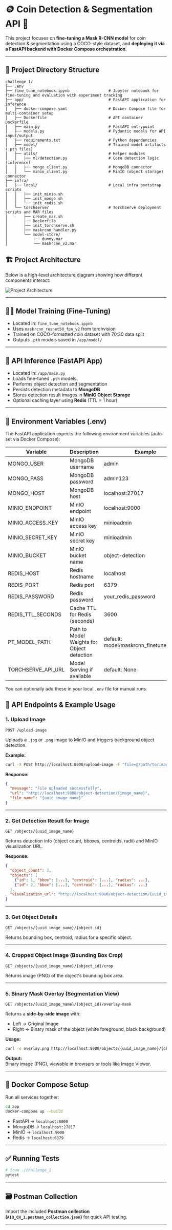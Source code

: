 
# 🪙 Coin Detection & Segmentation API 🚀

This project focuses on **fine-tuning a Mask R-CNN model** for coin detection & segmentation using a COCO-style dataset, and **deploying it via a FastAPI backend with Docker Compose orchestration**.

---

## 📂 Project Directory Structure

```
challenge_1/
├── .env
├── fine_tune_notebook.ipynb                 # Jupyter notebook for fine-tuning and evaluation with experiment tracking
├── app/                                     # FastAPI application for inference
│   ├── docker-compose.yaml                  # Docker Compose file for multi-container setup
│   ├── Dockerfile                           # API container Dockerfile
│   ├── main.py                              # FastAPI entrypoint
│   ├── models.py                            # Pydantic models for API input/output
│   ├── requirements.txt                     # Python dependencies
│   ├── model/                               # Trained model artifacts (.pth files)
│   ├── utils/                               # Helper modules
│   │   ├── ml/detection.py                  # Core detection logic (inference)
│   │   ├── mongo_client.py                  # MongoDB connector
│   │   └── minio_client.py                  # MinIO (object storage) connector
├── infra/
│   ├── local/                               # Local infra bootstrap scripts
│   │   ├── init_minio.sh
│   │   ├── init_mongo.sh
│   │   └── init_redis.sh
│   └── torchserve/                          # TorchServe deployment scripts and MAR files
│       ├── create_mar.sh
│       ├── Dockerfile
│       ├── init_torchserve.sh
│       ├── maskrcnn_handler.py
│       └── model-store/
│           ├── dummy.mar
│           └── maskrcnn_v2.mar
```

## 🏗️ Project Architecture

Below is a high-level architecture diagram showing how different components interact:

![Project Architecture](images/architecture.png)


---

## 🏋️‍♂️ Model Training (Fine-Tuning)

- Located in: `fine_tune_notebook.ipynb`
- Uses `maskrcnn_resnet50_fpn_v2` from torchvision
- Trained on COCO-formatted coin dataset with 70:30 data split
- Outputs `.pth` models saved in `/app/model/`

---

## 🧪 API Inference (FastAPI App)

- Located in: `/app/main.py`
- Loads fine-tuned `.pth` models
- Performs object detection and segmentation
- Persists detection metadata to **MongoDB**
- Stores detection result images in **MinIO Object Storage**
- Optional caching layer using **Redis** (TTL = 1 hour)

---


## 🌱 Environment Variables (.env)

The FastAPI application expects the following environment variables (auto-set via Docker Compose):

| Variable | Description                                | Example                                  |
|---|--------------------------------------------|------------------------------------------|
| MONGO_USER | MongoDB username                           | admin                                    |
| MONGO_PASS | MongoDB password                           | admin123                                 |
| MONGO_HOST | MongoDB host                               | localhost:27017                          |
| MINIO_ENDPOINT | MinIO endpoint                             | localhost:9000                           |
| MINIO_ACCESS_KEY | MinIO access key                           | minioadmin                               |
| MINIO_SECRET_KEY | MinIO secret key                           | minioadmin                               |
| MINIO_BUCKET | MinIO bucket name                          | object-detection                         |
| REDIS_HOST | Redis hostname                             | localhost                                |
| REDIS_PORT | Redis port                                 | 6379                                     |
| REDIS_PASSWORD | Redis password                             | your_redis_password                      |
| REDIS_TTL_SECONDS | Cache TTL for Redis (seconds)              | 3600                                     |
| PT_MODEL_PATH | Path to Model Weights for Object detection | default: model/maskrcnn_finetuned_v2.pth |
| TORCHSERVE_API_URL | Model Serving if available                 | default: None                            |

You can optionally add these in your local `.env` file for manual runs.



## 📡 API Endpoints & Example Usage

### 1. **Upload Image**

`POST /upload-image`

Uploads a `.jpg` or `.png` image to MinIO and triggers background object detection.

**Example:**
```bash
curl -X POST http://localhost:8000/upload-image -F "file=@/path/to/image.jpg"
```

**Response:**
```json
{
  "message": "File uploaded successfully",
  "url": "http://localhost:9000/object-detection/{image_name}",
  "file_name": "{uuid_image_name}"
}
```

---

### 2. **Get Detection Result for Image**

`GET /objects/{uuid_image_name}`

Returns detection info (object count, bboxes, centroids, radii) and MinIO visualization URL.

**Response:**
```json
{
  "object_count": 2,
  "objects": [
    {"id": 1, "bbox": [...], "centroid": [...], "radius": ...},
    {"id": 2, "bbox": [...], "centroid": [...], "radius": ...}
  ],
  "visualization_url": "http://localhost:9000/object-detection/{uuid_image_name}_masked.png"
}
```

---

### 3. **Get Object Details**

`GET /objects/{uuid_image_name}/{object_id}`

Returns bounding box, centroid, radius for a specific object.

---

### 4. **Cropped Object Image (Bounding Box Crop)**

`GET /objects/{uuid_image_name}/{object_id}/crop`

Returns image (PNG) of the object's bounding box area.

---

### 5. **Binary Mask Overlay (Segmentation View)**

`GET /objects/{uuid_image_name}/{object_id}/overlay-mask`

Returns a **side-by-side image** with:  
- Left → Original Image  
- Right → Binary mask of the object (white foreground, black background)

**Usage:**
```bash
curl -o overlay.png http://localhost:8000/objects/{uuid_image_name}/{object_id}/overlay-mask
```

**Output:**  
Binary image (PNG), viewable in browsers or tools like Image Viewer.

---

## 🐳 Docker Compose Setup

Run all services together:

```bash
cd app
docker-compose up --build
```

- FastAPI → `localhost:8000`
- MongoDB → `localhost:27017`
- MinIO → `localhost:9000`
- Redis → `localhost:6379`

---

## ✅ Running Tests

```bash
# from ./challenge_1
pytest
```

---

## 🗃️ Postman Collection

Import the included **Postman collection (`AIQ_CH_1.postman_collection.json`)** for quick API testing.

---
